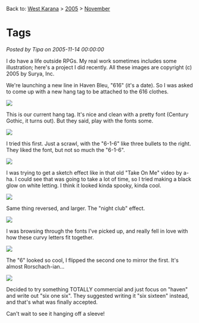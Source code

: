 Back to: [West Karana](/posts/westkarana.md) > [2005](/posts/2005/westkarana.md) > [November](./westkarana.md)
# Tags

*Posted by Tipa on 2005-11-14 00:00:00*

I do have a life outside RPGs. My real work sometimes includes some illustration; here's a project I did recently. All these images are copyright (c) 2005 by Surya, Inc.

We're launching a new line in Haven Bleu, "616" (it's a date). So I was asked to come up with a new hang tag to be attached to the 616 clothes.

![](../../../images/havenbleu.png)

This is our current hang tag. It's nice and clean with a pretty font (Century Gothic, it turns out). But they said, play with the fonts some.

![](../../../images/gunshot.png)

I tried this first. Just a scrawl, with the "6-1-6" like three bullets to the right. They liked the font, but not so much the "6-1-6".

![](../../../images/blackglow.png)

I was trying to get a sketch effect like in that old "Take On Me" video by a-ha. I could see that was going to take a lot of time, so I tried making a black glow on white letting. I think it looked kinda spooky, kinda cool.

![](../../../images/whiteglow.png)

Same thing reversed, and larger. The "night club" effect.

![](../../../images/curvy.png)

I was browsing through the fonts I've picked up, and really fell in love with how these curvy letters fit together.

![](../../../images/bicycle.png)

The "6" looked so cool, I flipped the second one to mirror the first. It's almost Rorschach-ian...

![](../../../images/sixonesix.png)

Decided to try something TOTALLY commercial and just focus on "haven" and write out "six one six". They suggested writing it "six sixteen" instead, and that's what was finally accepted.

Can't wait to see it hanging off a sleeve!
